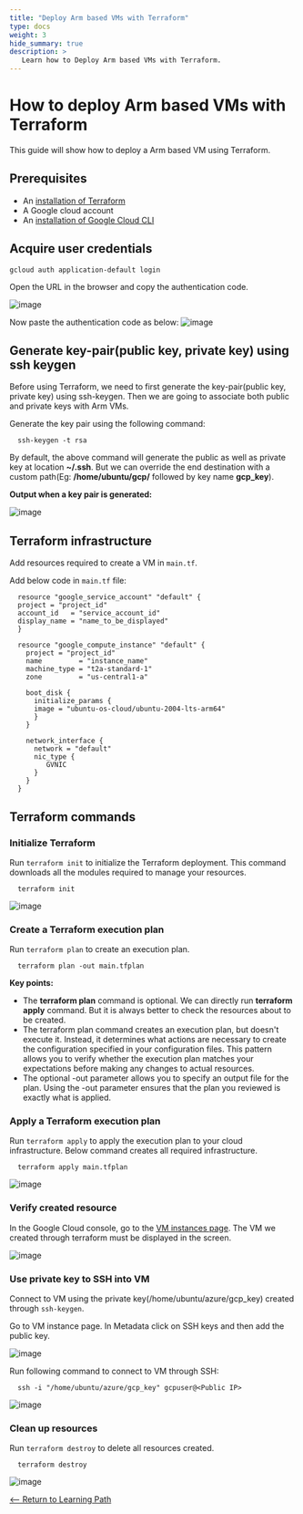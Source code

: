 ```yaml
---
title: "Deploy Arm based VMs with Terraform"
type: docs
weight: 3
hide_summary: true
description: >
   Learn how to Deploy Arm based VMs with Terraform.
---
```


# How to deploy Arm based VMs with Terraform
This guide will show how to deploy a Arm based VM using Terraform.

## Prerequisites
* An [installation of Terraform](https://www.terraform.io/cli/install/apt)
* A Google cloud account
* An [installation of Google Cloud CLI](https://cloud.google.com/sdk/docs/install-sdk#deb)

## Acquire user credentials
```
gcloud auth application-default login
```
Open the URL in the browser and copy the authentication code.

![image](https://user-images.githubusercontent.com/42368140/196459871-9a3e1c1e-0582-4d55-838a-03e397d68ed7.png)

Now paste the authentication code as below:
![image](https://user-images.githubusercontent.com/42368140/197953418-ddb9cd41-72b9-4a97-88f1-1f490644f36b.PNG)

## Generate key-pair(public key, private key) using ssh keygen
Before using Terraform, we need to first generate the key-pair(public key, private key) using ssh-keygen. Then we are going to associate both public and private keys with Arm VMs.

Generate the key pair using the following command:
```
  ssh-keygen -t rsa
``` 

By default, the above command will generate the public as well as private key at location **~/.ssh**. But we can override the end destination with a custom path(Eg: **/home/ubuntu/gcp/** followed by key name **gcp_key**).

**Output when a key pair is generated:**

![image](https://user-images.githubusercontent.com/42368140/196460197-587b96b5-f108-432b-85d6-9cf9976d26a1.PNG)

## Terraform infrastructure
Add resources required to create a VM in `main.tf`.

Add below code in `main.tf` file:

```
  resource "google_service_account" "default" {
  project = "project_id"
  account_id   = "service_account_id"
  display_name = "name_to_be_displayed"
  }

  resource "google_compute_instance" "default" {
    project = "project_id"
    name         = "instance_name"
    machine_type = "t2a-standard-1"
    zone         = "us-central1-a"

    boot_disk {
      initialize_params {
      image = "ubuntu-os-cloud/ubuntu-2004-lts-arm64"
      }
    }

    network_interface {
      network = "default"
      nic_type {
         GVNIC
      }
    }
  }
```

## Terraform commands

### Initialize Terraform
Run `terraform init` to initialize the Terraform deployment. This command downloads all the modules required to manage your resources.

```
  terraform init
```

![image](https://user-images.githubusercontent.com/42368140/196460749-f9d7ea1e-fc69-4ba6-887c-da488053ef91.PNG)

### Create a Terraform execution plan

Run `terraform plan` to create an execution plan.
```
  terraform plan -out main.tfplan
```
**Key points:**

* The **terraform plan** command is optional. We can directly run **terraform apply** command. But it is always better to check the resources about to be created.
* The terraform plan command creates an execution plan, but doesn't execute it. Instead, it determines what actions are necessary to create the configuration specified in your configuration files. This pattern allows you to verify whether the execution plan matches your expectations before making any changes to actual resources.
* The optional -out parameter allows you to specify an output file for the plan. Using the -out parameter ensures that the plan you reviewed is exactly what is applied.

### Apply a Terraform execution plan
Run `terraform apply` to apply the execution plan to your cloud infrastructure. Below command creates all required infrastructure.

```
  terraform apply main.tfplan
```
![image](https://user-images.githubusercontent.com/42368140/196460956-609770ff-c263-4dd6-b8ad-03c740ec42cf.PNG)

### Verify created resource
In the Google Cloud console, go to the [VM instances page](https://console.cloud.google.com/compute/instances?_ga=2.159262650.1220602700.1668410849-523068185.1662463135). The VM we created through terraform must be displayed in the screen.

![image](https://user-images.githubusercontent.com/42368140/196461182-bde106db-1def-4270-be53-df97b87be21b.PNG)

### Use private key to SSH into VM
Connect to VM using the private key(/home/ubuntu/azure/gcp_key) created through `ssh-keygen`.

Go to VM instance page. In Metadata click on SSH keys and then add the public key.

![image](https://user-images.githubusercontent.com/42368140/196461435-bf928a89-4c3f-453b-8d20-91c384e6552f.PNG)

Run following command to connect to VM through SSH:

```
  ssh -i "/home/ubuntu/azure/gcp_key" gcpuser@<Public IP>
```

![image](https://user-images.githubusercontent.com/42368140/196461586-4e2a93ba-2379-4d7c-b737-b0918eaa54da.PNG)

### Clean up resources

Run `terraform destroy` to delete all resources created.

```
  terraform destroy
```
![image](https://user-images.githubusercontent.com/42368140/196463306-1e559148-4b9a-414c-b862-06c6aa33557e.PNG)

[<-- Return to Learning Path](/content/en/cloud/azure/#sections)

